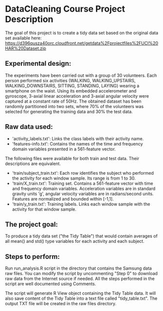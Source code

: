 # DataCleaning Course Project Description

The goal of this project is to create a tidy data set based on the original data set available here:
https://d396qusza40orc.cloudfront.net/getdata%2Fprojectfiles%2FUCI%20HAR%20Dataset.zip

## Experimental design:
The experiments have been carried out with a group of 30 volunteers. Each person performed six activities (WALKING, WALKING_UPSTAIRS, WALKING_DOWNSTAIRS, SITTING, STANDING, LAYING) wearing a smartphone on the waist. Using its embedded accelerometer and gyroscope, 3-axial linear acceleration and 3-axial angular velocity were captured at a constant rate of 50Hz. The obtained dataset has been randomly partitioned into two sets, where 70% of the volunteers was selected for generating the training data and 30% the test data. 

## Raw data used:
* 'activity_labels.txt': Links the class labels with their activity name.
* 'features-info.txt': Contains the names of the time and frequency domain variables presented in a 561-feature vector.

The following files were available for both train and test data. Their descriptions are equivalent. 
* 'train/subject_train.txt': Each row identifies the subject who performed the activity for each window sample. Its range is from 1 to 30. 
* 'train/X_train.txt': Training set. Contains a 561-feature vector with time and frequency domain variables. Acceleration variables are in standard gravity units 'g', angular velocity variables are in radians/second units. Features are normalized and bounded within [-1,1].
* 'train/y_train.txt': Training labels. Links each window sample with the activity for that window sample.

## The project goal:
To produce a tidy data set ("the Tidy Table") that would contain averages of all mean() and std() type variables for each activity and each subject.

## Steps to perform:
Run run_analysis.R script in the directory that contains the Samsung data raw files. You can modify the script by uncommenting "Step 0" to download raw data from the Internet source if needed. All the steps performed in the script are well documented using Comments.

The script will generate R View object containing the Tidy Table data. It will also save content of the Tidy Table into a text file called "tidy_table.txt". The output TXT file will be created in the raw files directory.





